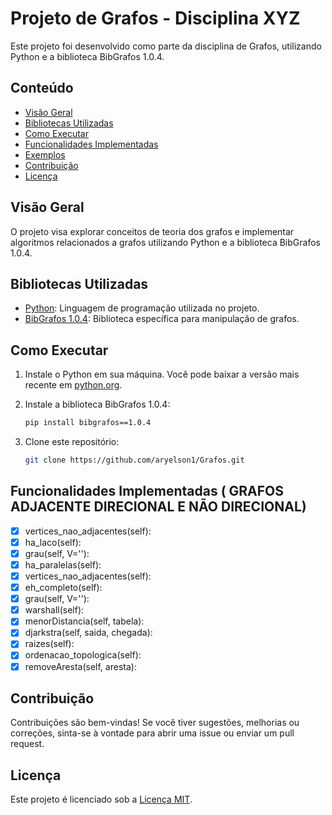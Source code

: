 # Projeto de Grafos - Disciplina XYZ

Este projeto foi desenvolvido como parte da disciplina de Grafos, utilizando Python e a biblioteca BibGrafos 1.0.4.

## Conteúdo

- [Visão Geral](#visão-geral)
- [Bibliotecas Utilizadas](#bibliotecas-utilizadas)
- [Como Executar](#como-executar)
- [Funcionalidades Implementadas](#funcionalidades-implementadas)
- [Exemplos](#exemplos)
- [Contribuição](#contribuição)
- [Licença](#licença)

## Visão Geral

O projeto visa explorar conceitos de teoria dos grafos e implementar algoritmos relacionados a grafos utilizando Python e a biblioteca BibGrafos 1.0.4.

## Bibliotecas Utilizadas

- [Python](https://www.python.org/): Linguagem de programação utilizada no projeto.
- [BibGrafos 1.0.4](https://pypi.org/project/bibgrafos/): Biblioteca específica para manipulação de grafos.

## Como Executar

1. Instale o Python em sua máquina. Você pode baixar a versão mais recente em [python.org](https://www.python.org/).

2. Instale a biblioteca BibGrafos 1.0.4:

   ```bash
   pip install bibgrafos==1.0.4
   
3. Clone este repositório:

    ```bash
    git clone https://github.com/aryelson1/Grafos.git


## Funcionalidades Implementadas ( GRAFOS ADJACENTE DIRECIONAL E NÃO DIRECIONAL)

- [X] vertices_nao_adjacentes(self):
- [x] ha_laco(self):
- [x] grau(self, V=''):
- [x] ha_paralelas(self):
- [x] vertices_nao_adjacentes(self):
- [x] eh_completo(self):
- [x] grau(self, V=''):
- [x] warshall(self):
- [x] menorDistancia(self, tabela):
- [x] djarkstra(self, saida, chegada):
- [x] raizes(self):
- [x] ordenacao_topologica(self):
- [x] removeAresta(self, aresta):

## Contribuição

Contribuições são bem-vindas! Se você tiver sugestões, melhorias ou correções, sinta-se à vontade para abrir uma issue ou enviar um pull request.

## Licença

Este projeto é licenciado sob a [Licença MIT](#LICENSE).
